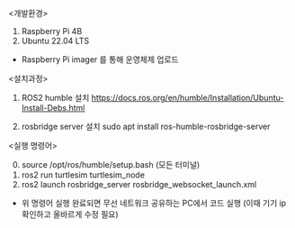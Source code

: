 <개발환경>

1. Raspberry Pi 4B
2. Ubuntu 22.04 LTS

* Raspberry Pi imager 를 통해 운영체제 업로드 

<설치과정>

1. ROS2 humble 설치 
https://docs.ros.org/en/humble/Installation/Ubuntu-Install-Debs.html

2. rosbridge server 설치
sudo apt install ros-humble-rosbridge-server

<실행 명령어> 

0. source /opt/ros/humble/setup.bash (모든 터미널)
1. ros2 run turtlesim turtlesim_node
2. ros2 launch rosbridge_server rosbridge_websocket_launch.xml

* 위 명령어 실행 완료되면 무선 네트워크 공유하는 PC에서 코드 실행 (이때 기기 ip 확인하고 올바르게 수정 필요)